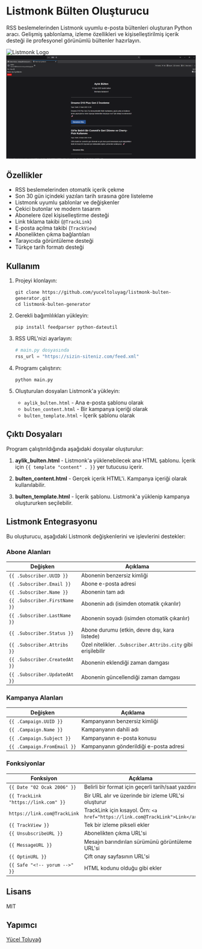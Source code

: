 # Listmonk Bülten Oluşturucu

RSS beslemelerinden Listmonk uyumlu e-posta bültenleri oluşturan Python aracı. Gelişmiş şablonlama, izleme özellikleri ve kişiselleştirilmiş içerik desteği ile profesyonel görünümlü bültenler hazırlayın.

![Listmonk Logo](https://listmonk.app/images/logo.svg)
![Thunderbird test](https://github.com/yuceltoluyag/listmonk-bulten-generator/blob/main/2025-04-12_06-35.png)

## Özellikler

- RSS beslemelerinden otomatik içerik çekme
- Son 30 gün içindeki yazıları tarih sırasına göre listeleme
- Listmonk uyumlu şablonlar ve değişkenler
- Çekici butonlar ve modern tasarım
- Abonelere özel kişiselleştirme desteği
- Link tıklama takibi (`@TrackLink`)
- E-posta açılma takibi (`TrackView`)
- Abonelikten çıkma bağlantıları
- Tarayıcıda görüntüleme desteği
- Türkçe tarih formatı desteği

## Kullanım

1. Projeyi klonlayın:

   ```
   git clone https://github.com/yuceltoluyag/listmonk-bulten-generator.git
   cd listmonk-bulten-generator
   ```

2. Gerekli bağımlılıkları yükleyin:

   ```
   pip install feedparser python-dateutil
   ```

3. RSS URL'nizi ayarlayın:

   ```python
   # main.py dosyasında
   rss_url = "https://sizin-siteniz.com/feed.xml"
   ```

4. Programı çalıştırın:

   ```
   python main.py
   ```

5. Oluşturulan dosyaları Listmonk'a yükleyin:
   - `aylik_bulten.html` - Ana e-posta şablonu olarak
   - `bulten_content.html` - Bir kampanya içeriği olarak
   - `bulten_template.html` - İçerik şablonu olarak

## Çıktı Dosyaları

Program çalıştırıldığında aşağıdaki dosyalar oluşturulur:

1. **aylik_bulten.html** - Listmonk'a yüklenebilecek ana HTML şablonu. İçerik için `{{ template "content" . }}` yer tutucusu içerir.

2. **bulten_content.html** - Gerçek içerik HTML'i. Kampanya içeriği olarak kullanılabilir.

3. **bulten_template.html** - İçerik şablonu. Listmonk'a yüklenip kampanya oluştururken seçilebilir.

## Listmonk Entegrasyonu

Bu oluşturucu, aşağıdaki Listmonk değişkenlerini ve işlevlerini destekler:

### Abone Alanları

| Değişken                      | Açıklama                                                      |
| ----------------------------- | ------------------------------------------------------------- |
| `{{ .Subscriber.UUID }}`      | Abonenin benzersiz kimliği                                    |
| `{{ .Subscriber.Email }}`     | Abone e-posta adresi                                          |
| `{{ .Subscriber.Name }}`      | Abonenin tam adı                                              |
| `{{ .Subscriber.FirstName }}` | Abonenin adı (isimden otomatik çıkarılır)                     |
| `{{ .Subscriber.LastName }}`  | Abonenin soyadı (isimden otomatik çıkarılır)                  |
| `{{ .Subscriber.Status }}`    | Abone durumu (etkin, devre dışı, kara listede)                |
| `{{ .Subscriber.Attribs }}`   | Özel nitelikler. `.Subscriber.Attribs.city` gibi erişilebilir |
| `{{ .Subscriber.CreatedAt }}` | Abonenin eklendiği zaman damgası                              |
| `{{ .Subscriber.UpdatedAt }}` | Abonenin güncellendiği zaman damgası                          |

### Kampanya Alanları

| Değişken                    | Açıklama                                |
| --------------------------- | --------------------------------------- |
| `{{ .Campaign.UUID }}`      | Kampanyanın benzersiz kimliği           |
| `{{ .Campaign.Name }}`      | Kampanyanın dahili adı                  |
| `{{ .Campaign.Subject }}`   | Kampanyanın e-posta konusu              |
| `{{ .Campaign.FromEmail }}` | Kampanyanın gönderildiği e-posta adresi |

### Fonksiyonlar

| Fonksiyon                            | Açıklama                                                                     |
| ------------------------------------ | ---------------------------------------------------------------------------- |
| `{{ Date "02 Ocak 2006" }}`          | Belirli bir format için geçerli tarih/saat yazdırır                          |
| `{{ TrackLink "https://link.com" }}` | Bir URL alır ve üzerinde bir izleme URL'si oluşturur                         |
| `https://link.com@TrackLink`         | TrackLink için kısayol. Örn: `<a href="https://link.com@TrackLink">Link</a>` |
| `{{ TrackView }}`                    | Tek bir izleme pikseli ekler                                                 |
| `{{ UnsubscribeURL }}`               | Abonelikten çıkma URL'si                                                     |
| `{{ MessageURL }}`                   | Mesajın barındırılan sürümünü görüntüleme URL'si                             |
| `{{ OptinURL }}`                     | Çift onay sayfasının URL'si                                                  |
| `{{ Safe "<!-- yorum -->" }}`        | HTML kodunu olduğu gibi ekler                                                |

## Lisans

MIT

## Yapımcı

[Yücel Toluyağ](https://yuceltoluyag.dev)
